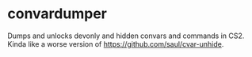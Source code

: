 # convardumper
Dumps and unlocks devonly and hidden convars and commands in CS2. Kinda like a worse version of https://github.com/saul/cvar-unhide.